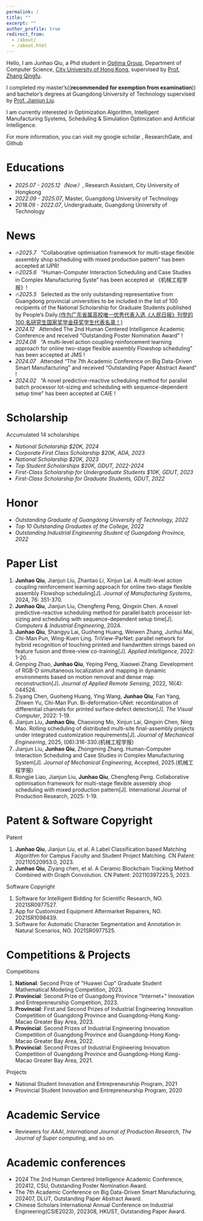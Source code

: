 ```yaml
---
permalink: /
title: ""
excerpt: ""
author_profile: true
redirect_from: 
  - /about/
  - /about.html
---
```


<span class='anchor' id='about-me'></span>

Hello, I am Junhao Qiu, a Phd student in [Optima Group](https://optima.cs.cityu.edu.hk/), Department of Computer Science, [City University of Hong Kong](https://www.cityu.edu.hk/), supervised by [Prof. Zhang Qingfu](https://www.cs.cityu.edu.hk/~qzhan7/index.html).

I completed my master’s((**recommended for exemption from examination**)) and bachelor’s degrees at Guangdong University of Technology supervised by [Prof. Jianjun Liu](https://jdgcxy.gdut.edu.cn/info/1099/2006.htm).

I am currently interested in Optimization Algorithm, Intelligent Manufacturing Systems, Scheduling & Simulation Optimization and Artificial Intelligence. 

For more information, you can visit my google scholar , ResearchGate, and Github

# Educations
- *2025.07 - 2025.12（Now）*, Research Assistant, City University of Hongkong
- *2022.09 - 2025.07*, Master, Guangdong University of Technology
- *2018.09 - 2022.07*, Undergraduate, Guangdong University of Technology

# News
- 🔥*2025.7* &nbsp; “Collaborative optimisation framework for multi-stage flexible assembly shop scheduling with mixed production pattern” has been accepted at IJPR! 
- 🔥*2025.6* &nbsp; “Human-Computer Interaction Scheduling and Case Studies in Complex Manufacturing Syste” has been accepted at 《机械工程学报》! 
- 🔥*2025.5* &nbsp; Selected as the only outstanding representative from Guangdong provincial universities to be included in the list of 100 recipients of the National Scholarship for Graduate Students published by People’s Daily.[(作为广东省属高校唯一优秀代表入选《人民日报》刊登的 100 名研究生国家奖学金获奖学生代表名录！) ](https://mp.weixin.qq.com/s?__biz=MzA4NzY3NjgxNg==&mid=2651302993&idx=1&sn=f88e28e4bc966d944d63450f496002c9&chksm=8a762e5570f445f24b0df58d22c72b9b0f311d4c77c67cad5386eb835cb63751eb9af7caa7f0&mpshare=1&scene=1&srcid=0506g0VqbEcUQQNubvjCB8Cx&sharer_shareinfo=428d557ea2a350ec16484b5f6a02a21e&sharer_shareinfo_first=428d557ea2a350ec16484b5f6a02a21e&key=daf9bdc5abc4e8d05fb9cd6e3805b2da553a125e1f26589aefcf248962c9e434c103da7f02d7e997e5df4bb75c75ea17bbcc8cbea5295df3a7793ed16eaf43460ca7fd28e655f740e268afd0ef785dd264251a2ff576a07139feaa5f4315ff2c460a3162783f969021ce22e736c2747dde166a0420b7ab7da618f7b446186d11&ascene=0&uin=MTU2NjgzMDUxNg%3D%3D&devicetype=UnifiedPCWindows&version=f254061a&lang=zh_CN&countrycode=CN&exportkey=n_ChQIAhIQSWItswkdC4NRFZ5SuQkPahLoAQIE97dBBAEAAAAAAJHHLTd6gYMAAAAOpnltbLcz9gKNyK89dVj0jDgACPRUPegXqUhU%2B6Vbp3eGwUyJW5mboo8DSaoWJLNDw31YEdXhc4n6hFErNM1y4tcR2Nub9ZC8vFkDyzHp9BanYHkrZBrO%2BpG%2FtyCls5QlxZ2FDttPgn70dVu5w5%2BlX0lGCvaI6NWUuQre0Oa1reP7QPesMr9uEVMlakc0L3NOm5BpYbB9uV9PSD93%2BHBQ9ImXciDlceaUR1zO7BD0LijrPQNruJCadWmMF%2BFGN1pAIUSZqCZ2K5728qJ1f46rFEM%3D&acctmode=0&pass_ticket=m%2BifkEqXU9j1MdkOS8UUQrMBIN51PICFe0QANUQcvxeoC%2Frd2X2sLVZtjKUEB0Fk&wx_header=0)
- *2024.12* &nbsp; Attended The 2nd Human Centered Intelligence Academic Conference and received “Outstanding Poster Nomination Award” ! 
- *2024.08* &nbsp; “A multi-level action coupling reinforcement learning approach for online two-stage flexible assembly Flowshop scheduling” has been accepted at JMS ! 
- *2024.07* &nbsp; Attended “The 7th Academic Conference on Big Data-Driven Smart Manufacturing” and received “Outstanding Paper Abstract Award” ! 
- *2024.02* &nbsp; “A novel predictive-reactive scheduling method for parallel batch processor lot-sizing and scheduling with sequence-dependent setup time” has been accepted at CAIE ! 

# Scholarship
Accumulated 14 scholarships
- *National Scholarship $20K, 2024*
- *Corporate First Class Scholarship $20K, ADA, 2023*
- *National Scholarship $20K, 2023*
- *Top Student Scholarships $20K, GDUT, 2022-2024*
- *First-Class Scholarship for Undergraduate Students $10K, GDUT, 2023*
- *First-Class Scholarship for Graduate Students, GDUT, 2022*

# Honor
- *Outstanding Graduate of Guangdong University of Technology, 2022*
- *Top 10 Outstanding Graduates of the College, 2022*
- *Outstanding Industrial Engineering Student of Guangdong Province, 2022*

# Paper List
1. **Junhao Qiu**, Jianjun Liu, Zhantao Li, Xinjun Lai. A multi-level action coupling reinforcement learning approach for online two-stage flexible assembly Flowshop scheduling[J]. *Journal of Manufacturing Systems*, 2024, 76: 351-370. 
2. **Junhao Qiu**, Jianjun Liu, Chengfeng Peng, Qingxin Chen. A novel predictive-reactive scheduling method for parallel batch processor lot-sizing and scheduling with sequence-dependent setup time[J]. *Computers & Industrial Engineering*, 2024. 
3. **Junhao Qiu**, Shangyu Lai, Guoheng Huang, Weiwen Zhang, Junhui Mai, Chi-Man Pun, Wing-Kuen Ling. TriView-ParNet: parallel network for hybrid recognition of touching printed and handwritten strings based on feature fusion and three-view co-training[J]. *Applied Intelligence*, 2022: 1-20.
4. Genping Zhao, **Junhao Qiu**, Yeping Peng, Xiaowei Zhang. Development of RGB-D simultaneous localization and mapping in dynamic environments based on motion removal and dense map reconstruction[J]. *Journal of Applied Remote Sensing*, 2022, 16(4): 044526.
5. Ziyang Chen, Guoheng Huang, Ying Wang, **Junhao Qiu**, Fan Yang, Zhiwen Yu, Chi-Man Pun. Bi-deformation-UNet: recombination of differential channels for printed surface defect detection[J]. *The Visual Computer*, 2022: 1-19.
6. Jianjun Liu, **Junhao Qiu**, Chaoxiong Mo, Xinjun Lai, Qingxin Chen, Ning Mao. Rolling scheduling of distributed multi-site final-assembly projects under integrated customization requirements[J]. *Journal of Mechanical Engineering*, 2025, (06):316-330.(机械工程学报)
7. Jianjun Liu, **Junhao Qiu**, Zhongming Zhang. Human-Computer Interaction Scheduling and Case Studies in Complex Manufacturing System[J]. *Journal of Mechanical Engineering*, Accepted, 2025.(机械工程学报)
8. Rongjie Liao, Jianjun Liu, **Junhao Qiu**, Chengfeng Peng. Collaborative optimisation framework for multi-stage flexible assembly shop scheduling with mixed production pattern[J]. International Journal of Production Research, 2025: 1-19.

# Patent & Software Copyright
Patent
1. **Junhao Qiu**, Jianjun Liu, et al. A Label Classification based Matching Algorithm for Campus Faculty and Student Project Matching. CN Patent: 202110520953.0, 2023. 
2. **Junhao Qiu**, Ziyang chen, et al. A Ceramic Blockchain Tracking Method Combined with Graph Convolution. CN Patent: 202110397225.5, 2023.

Software Copyright
1. Software for Intelligent Bidding for Scientific Research, NO. 2021SR0977527.
2. App for Customized Equipment Aftermarket Repairers, NO. 2021SR1098439.
3. Software for Automatic Character Segmentation and Annotation in Natural Scenarios, NO. 2021SR0977525.

# Competitions & Projects
Competitions
1. **National**: Second Prize of "Huawei Cup" Graduate Student Mathematical Modeling Competition, 2023.
2. **Provincial**: Second Prize of Guangdong Province "Internet+" Innovation and Entrepreneurship Competition, 2023.
3. **Provincial**: First and Second Prizes of Industrial Engineering Innovation Competition of Guangdong Province and Guangdong-Hong Kong-Macao Greater Bay Area, 2023.
4. **Provincial**: Second Prizes of Industrial Engineering Innovation Competition of Guangdong Province and Guangdong-Hong Kong-Macao Greater Bay Area, 2022.
5. **Provincial**: Second Prizes of Industrial Engineering Innovation Competition of Guangdong Province and Guangdong-Hong Kong-Macao Greater Bay Area, 2021.

Projects
- National Student Innovation and Entrepreneurship Program, 2021
- Provincial Student Innovation and Entrepreneurship Program, 2020
   
# Academic Service
- Reviewers for *AAAI*, *International Journal of Production Research*, *The Journal of Super computing*, and so on.

# Academic conferences
- 2024 The 2nd Human Centered Intelligence Academic Conference, 202412, CSU, Outstanding Poster Nomination Award.
- The 7th Academic Conference on Big Data-Driven Smart Manufacturing, 202407, DLUT, Outstanding Paper Abstract Award.
- Chinese Scholars International Annual Conference on Industrial Engineering(CSIE2023), 202308, HKUST, Outstanding Paper Award.

